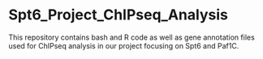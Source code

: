 # Spt6_Project_ChIPseq_Analysis
This repository contains bash and R code as well as gene annotation files used for ChIPseq analysis in our project focusing on Spt6 and Paf1C.
